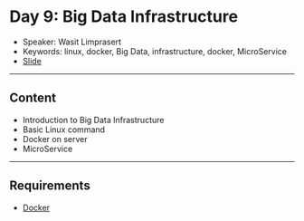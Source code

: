 # Day 9: Big Data Infrastructure 
* Speaker: Wasit Limprasert
* Keywords: linux, docker, Big Data, infrastructure, docker, MicroService
* [Slide](https://docs.google.com/presentation/d/1orGnJoYpZrK9AAicIlD6S_ciKpEVgfGbM6O9k59u36M/edit?usp=sharing)
----
## Content
* Introduction to Big Data Infrastructure
* Basic Linux command
* Docker on server 
* MicroService
----
## Requirements 
* [Docker](https://www.docker.com/)